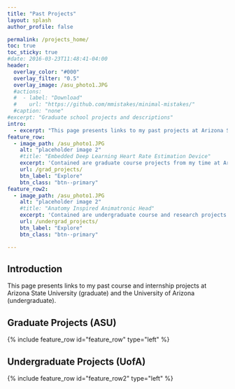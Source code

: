 ```yaml
---
title: "Past Projects"
layout: splash
author_profile: false

permalink: /projects_home/
toc: true
toc_sticky: true
#date: 2016-03-23T11:48:41-04:00
header:
  overlay_color: "#000"
  overlay_filter: "0.5"
  overlay_image: /asu_photo1.JPG
  #actions:
  #  - label: "Download"
  #    url: "https://github.com/mmistakes/minimal-mistakes/"
  #caption: "none"
#excerpt: "Graduate school projects and descriptions"
intro: 
  - excerpt: "This page presents links to my past projects at Arizona State University (graduate) and the University of Arizona (undergraduate). " 
feature_row:
  - image_path: /asu_photo1.JPG
    alt: "placeholder image 2"
    #title: "Embedded Deep Learning Heart Rate Estimation Device"
    excerpt: 'Contained are graduate course projects from my time at Arizona State University.'
    url: /grad_projects/
    btn_label: "Explore"
    btn_class: "btn--primary"
feature_row2:    
  - image_path: /asu_photo1.JPG
    alt: "placeholder image 2"
    #title: "Anatomy Inspired Animatronic Head"
    excerpt: 'Contained are undergraduate course and research projects from my time at the University of Arizona.'
    url: /undergrad_projects/
    btn_label: "Explore"
    btn_class: "btn--primary"

---
```

## Introduction
This page presents links to my past course and internship projects at Arizona State University (graduate) and the University of Arizona (undergraduate). 

## Graduate Projects (ASU)
{% include feature_row id="feature_row" type="left" %}
## Undergraduate Projects (UofA)
{% include feature_row id="feature_row2" type="left" %}
